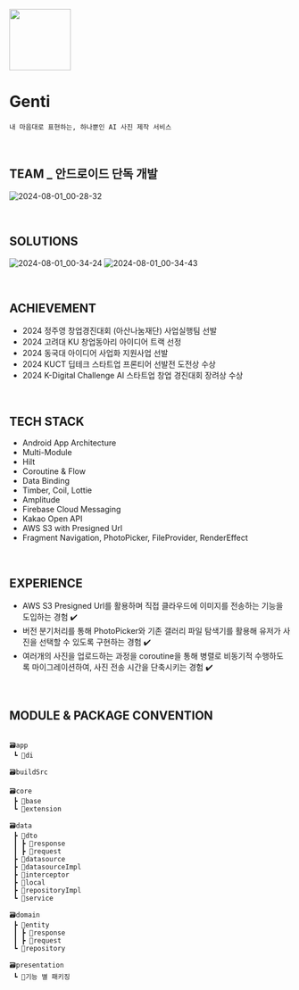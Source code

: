 <p align="left"><img src="https://github.com/user-attachments/assets/15e61bb6-dfdc-4d56-a7ed-af05f21144b8" height=110></p>

# Genti
```
내 마음대로 표현하는, 하나뿐인 AI 사진 제작 서비스
```

<br>

## TEAM _ 안드로이드 단독 개발
![2024-08-01_00-28-32](https://github.com/user-attachments/assets/5179534b-09d6-428d-aa67-92afd1163cc7)

<br>

## SOLUTIONS
![2024-08-01_00-34-24](https://github.com/user-attachments/assets/649fb66d-6788-4d6c-a6de-f4b673f9623b)
![2024-08-01_00-34-43](https://github.com/user-attachments/assets/897c4340-d6d9-4f1a-b9bd-ff4c69675864)

<br>

## ACHIEVEMENT
- 2024 정주영 창업경진대회 (아산나눔재단) 사업실행팀 선발
- 2024 고려대 KU 창업동아리 아이디어 트랙 선정
- 2024 동국대 아이디어 사업화 지원사업 선발
- 2024 KUCT 딥테크 스타트업 프론티어 선발전 도전상 수상
- 2024 K-Digital Challenge AI 스타트업 창업 경진대회 장려상 수상

<br>

## TECH STACK
- Android App Architecture
- Multi-Module
- Hilt
- Coroutine & Flow
- Data Binding
- Timber,  Coil,  Lottie
- Amplitude
- Firebase Cloud Messaging
- Kakao Open API
- AWS S3 with Presigned Url
- Fragment Navigation, PhotoPicker, FileProvider, RenderEffect

<br>

## EXPERIENCE

- AWS S3 Presigned Url를 활용하며 직접 클라우드에 이미지를 전송하는 기능을 도입하는 경험 ✔️
- 버전 분기처리를 통해 PhotoPicker와 기존 갤러리 파일 탐색기를 활용해 유저가 사진을 선택할 수 있도록 구현하는 경험 ✔️
- 여러개의 사진을 업로드하는 과정을 coroutine을 통해 병렬로 비동기적 수행하도록 마이그레이션하여, 사진 전송 시간을 단축시키는 경험 ✔️

<br>

## MODULE & PACKAGE CONVENTION
```

🗃️app
 ┗ 📂di

🗃️buildSrc

🗃️core
 ┣ 📂base
 ┗ 📂extension

🗃️data
 ┣ 📂dto
 ┃ ┣ 📂response
 ┃ ┣ 📂request
 ┣ 📂datasource
 ┣ 📂datasourceImpl
 ┣ 📂interceptor
 ┣ 📂local
 ┣ 📂repositoryImpl
 ┗ 📂service

🗃️domain
 ┣ 📂entity
 ┃ ┣ 📂response
 ┃ ┣ 📂request
 ┗ 📂repository

🗃️presentation
 ┗ 📂기능 별 패키징

```

<br>

